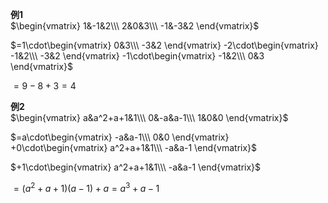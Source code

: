 **例1**    
 $\begin{vmatrix}    
1&-1&2\\\     
2&0&3\\\     
-1&-3&2    
\end{vmatrix}$     
    
 $=1\cdot\begin{vmatrix}    
0&3\\\     
-3&2    
\end{vmatrix}    
-2\cdot\begin{vmatrix}    
-1&2\\\     
-3&2    
\end{vmatrix}    
-1\cdot\begin{vmatrix}    
-1&2\\\     
0&3    
\end{vmatrix}$     
    
 $=9-8+3=4$     
    
**例2**    
 $\begin{vmatrix}    
a&a^2+a+1&1\\\     
0&-a&a-1\\\     
1&0&0    
\end{vmatrix}$     
    
 $=a\cdot\begin{vmatrix}    
-a&a-1\\\     
0&0    
\end{vmatrix}    
+0\cdot\begin{vmatrix}    
a^2+a+1&1\\\     
-a&a-1    
\end{vmatrix}$     
    
 $+1\cdot\begin{vmatrix}    
a^2+a+1&1\\\     
-a&a-1    
\end{vmatrix}$     
    
 $=(a^2+a+1)(a-1)+a=a^3+a-1$     
